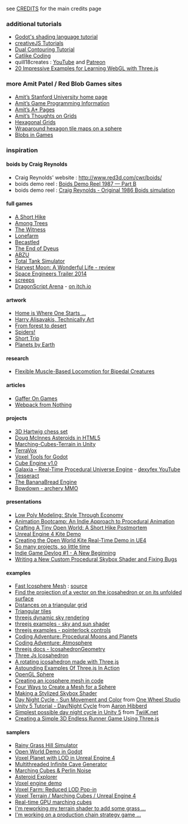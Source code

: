 see [CREDITS](../main/CREDITS.md) for the main credits page

### additional tutorials
- [Godot's shading language tutorial](https://docs.godotengine.org/en/3.0/tutorials/shading/shading_language.html)
- [creativeJS Tutorials](http://creativejs.com/tutorials/index.html)
- [Dual Contouring Tutorial](http://www.boristhebrave.com/2018/04/15/dual-contouring-tutorial/)
- [Catlike Coding](https://www.patreon.com/catlikecoding)
- quill18creates : [YouTube](https://www.youtube.com/channel/UCPXOQq7PWh5OdCwEO60Y8jQ) and [Patreon](https://www.patreon.com/quill18creates)
- [20 Impressive Examples for Learning WebGL with Three.js](https://tutorialzine.com/2013/09/20-impressive-examples-for-learning-webgl-with-three-js)

### more Amit Patel / Red Blob Games sites
- [Amit’s Stanford University home page](http://www-cs-students.stanford.edu/~amitp/)
- [Amit’s Game Programming Information](http://www-cs-students.stanford.edu/~amitp/gameprog.html)
- [Amit’s A* Pages](http://theory.stanford.edu/~amitp/GameProgramming/)
- [Amit’s Thoughts on Grids](http://www-cs-students.stanford.edu/~amitp/game-programming/grids/)
- [Hexagonal Grids](https://www.redblobgames.com/grids/hexagons/)
- [Wraparound hexagon tile maps on a sphere](https://www.redblobgames.com/x/1640-hexagon-tiling-of-sphere/)
- [Blobs in Games](http://simblob.blogspot.com/)

### inspiration

#### boids by Craig Reynolds
- Craig Reynolds' website : <http://www.red3d.com/cwr/boids/>  
- boids demo reel : [Boids Demo Reel 1987 — Part B](https://www.youtube.com/watch?v=xBniZYiyrb4)  
- boids demo reel : [Craig Reynolds - Original 1986 Boids simulation](https://www.youtube.com/watch?v=86iQiV3-3IA)  

#### full games
- [A Short Hike](https://store.steampowered.com/app/1055540/A_Short_Hike/)
- [Among Trees](https://www.epicgames.com/store/en-US/product/among-trees/home)
- [The Witness](https://www.gog.com/game/the_witness)
- [Lonefarm](https://store.steampowered.com/app/1316440/Lonefarm/)
- [Becastled](https://store.steampowered.com/app/1330460/Becastled/)
- [The End of Dyeus](http://www.endofdyeus.com/)
- [ABZU](https://store.steampowered.com/app/384190/ABZU/)
- [Total Tank Simulator](https://store.steampowered.com/app/674500/Total_Tank_Simulator/)
- [Harvest Moon: A Wonderful Life - review](https://www.youtube.com/watch?v=Qe24X44uoy4)
- [Space Engineers Trailer 2014](https://www.youtube.com/watch?v=O_UXKce9-OY&t=41s)
- [screeps](https://screeps.com/)
- [DragonScript Arena](https://dragonscriptarena.com/) - [on itch.io](https://secretsciencelab.itch.io/dragonscriptarena)

#### artwork
- [Home is Where One Starts ...](https://homeiswhereonestarts.wordpress.com/)
- [Harry Alisavakis, Technically Art](https://halisavakis.com/category/technically-art/)
- [From forest to desert](http://creativejs.com/2011/09/forest-to-desert/index.html)
- [Spiders!](http://creativejs.com/2011/08/spiders/index.html)
- [Short Trip](https://alexanderperrin.com.au/paper/shorttrip/)
- [Planets by Earth](https://kodub.itch.io/planets-by-earth)

#### research
- [Flexible Muscle-Based Locomotion for Bipedal Creatures](https://www.youtube.com/watch?v=pgaEE27nsQw)

#### articles
- [Gaffer On Games](https://gafferongames.com/)
- [Webpack from Nothing](https://what-problem-does-it-solve.com/webpack/intro.html)

#### projects
- [3D Hartwig chess set](https://github.com/juliangarnier/3D-Hartwig-chess-set)
- [Doug McInnes Asteroids in HTML5](http://www.dougmcinnes.com/html-5-asteroids)
- [Marching-Cubes-Terrain in Unity](https://github.com/Eldemarkki/Marching-Cubes-Terrain)
- [TerraVox](http://sandermeessen.weebly.com/terravox.html)
- [Voxel Tools for Godot](https://github.com/Zylann/godot_voxel)
- [Cube Engine v1.0](https://nurgak.github.io/Cube-engine/)
- [Galaxia – Real-Time Procedural Universe Engine](https://dexyfex.com/) - [dexyfex YouTube](https://www.youtube.com/user/dexyfexx/videos)
- [Tesseract](https://mevedia.com/projects/tesseract)
- [The BananaBread Engine](https://github.com/kripken/BananaBread)
- [Bowdown - archery MMO](https://github.com/jacklaplante/bowdown)

#### presentations
- [Low Poly Modeling: Style Through Economy](https://www.youtube.com/watch?v=H1oNuKChsdU)
- [Animation Bootcamp: An Indie Approach to Procedural Animation](https://www.youtube.com/watch?v=LNidsMesxSE)
- [Crafting A Tiny Open World: A Short Hike Postmortem](https://www.youtube.com/watch?v=ZW8gWgpptI8)
- [Unreal Engine 4 Kite Demo](https://www.youtube.com/watch?v=nwuFd5uK_xQ)
- [Creating the Open World Kite Real-Time Demo in UE4](https://www.youtube.com/watch?v=clakekAHQx0)
- [So many projects, so little time](https://connect.unity.com/p/articles-so-many-projects-so-little-time)
- [Indie Game Devlog #1 - A New Beginning](https://www.youtube.com/watch?v=0pXXWIcS5O4)
- [Writing a New Custom Procedural Skybox Shader and Fixing Bugs](https://www.youtube.com/watch?v=b4OpWNttx-U)

#### examples
- [Fast Icosphere Mesh](https://observablehq.com/@mourner/fast-icosphere-mesh) : [source](https://github.com/mourner/icomesh)
- [Find the projection of a vector on the icosahedron or on its unfolded surface](https://stackoverflow.com/questions/4821350/find-the-projection-of-a-vector-on-the-icosahedron-or-on-its-unfolded-surface)
- [Distances on a triangular grid](http://simblob.blogspot.com/2007/06/distances-on-triangular-grid.html)
- [Triangular tiles](https://github.com/mhwombat/grid/wiki/Triangular-tiles)
- [threejs dynamic sky rendering](https://derschmale.com/lab/doodles/dynamicsky/build/)
- [threejs examples - sky and sun shader](https://threejs.org/examples/#webgl_shaders_sky)
- [threejs examples - pointerlock controls](https://threejs.org/examples/misc_controls_pointerlock.html)
- [Coding Adventure: Procedural Moons and Planets](https://www.youtube.com/watch?v=lctXaT9pxA0)
- [Coding Adventure: Atmosphere](https://www.youtube.com/watch?v=DxfEbulyFcY)
- [threejs docs - IcosahedronGeometry](https://threejs.org/docs/#api/en/geometries/IcosahedronGeometry)
- [Three Js Icosahedron](https://jsfiddle.net/prisoner849/b2tncLh8/)
- [A rotating icosahedron made with Three.js](https://jsfiddle.net/xtevdukj/)
- [Astounding Examples Of Three.js In Action](https://1stwebdesigner.com/examples-of-three-js-in-action/)
- [OpenGL Sphere](http://www.songho.ca/opengl/gl_sphere.html)
- [Creating an icosphere mesh in code](http://blog.andreaskahler.com/2009/06/creating-icosphere-mesh-in-code.html)
- [Four Ways to Create a Mesh for a Sphere](https://medium.com/game-dev-daily/four-ways-to-create-a-mesh-for-a-sphere-d7956b825db4)
- [Making a Stylized Skybox Shader](https://www.patreon.com/posts/making-stylized-27402644)
- [Day Night Cycle - Sun Movement and Color](https://www.youtube.com/watch?v=babgYCTyw3Y) from [One Wheel Studio](https://www.youtube.com/channel/UCkr9CPPqT9VWUjkpo3HcACg)
- [Unity 5 Tutorial - Day/Night Cycle](https://www.youtube.com/watch?v=DmhSWEJjphQ) from [Aaron Hibberd](https://www.youtube.com/channel/UCC0_trsvWYyqjZ3njunfU4Q)
- [Simplest possible day night cycle in Unity 5](http://twiik.net/articles/simplest-possible-day-night-cycle-in-unity-5) from [TwiiK.net](http://twiik.net/)
- [Creating a Simple 3D Endless Runner Game Using Three.js](https://gamedevelopment.tutsplus.com/tutorials/creating-a-simple-3d-endless-runner-game-using-three-js--cms-29157)

#### samplers
- [Rainy Grass Hill Simulator](https://focusless.itch.io/rainy-grass-hill-simulator)
- [Open World Demo in Godot](https://www.youtube.com/watch?v=zbU65nP23gI)
- [Voxel Planet with LOD in Unreal Engine 4](https://www.youtube.com/watch?v=IqY1zDrGyQE)
- [Multithreaded Infinite Cave Generator](https://www.youtube.com/watch?v=qxCtQISnJoU)
- [Marching Cubes & Perlin Noise](https://www.youtube.com/watch?v=t-T2pXfXJNY)
- [Asteroid Explorer](https://www.youtube.com/watch?v=2rutR9IAH5c)
- [Voxel engine demo](https://www.youtube.com/watch?v=LxfDmF0HxSg)
- [Voxel Farm: Reduced LOD Pop-in](https://www.youtube.com/watch?v=D6Uuoy4G-Dw)
- [Voxel Terrain / Marching Cubes / Unreal Engine 4](https://www.youtube.com/watch?v=MWIdvJW7U0k)
- [Real-time GPU marching cubes](https://www.youtube.com/watch?v=v9Byl-ApgRU)
- [I'm reworking my terrain shader to add some grass ...](https://www.reddit.com/r/Unity3D/comments/g5wsg4/im_reworking_my_terrain_shader_to_add_some_grass/)
- [I'm working on a production chain strategy game ...](https://www.reddit.com/r/Unity3D/comments/fwi72x/im_working_on_a_production_chain_strategy_game/)

